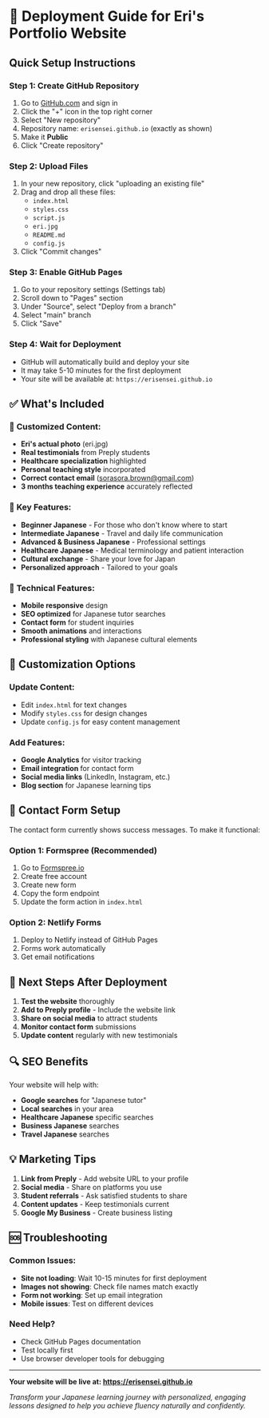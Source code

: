 # 🚀 Deployment Guide for Eri's Portfolio Website

## Quick Setup Instructions

### Step 1: Create GitHub Repository
1. Go to [GitHub.com](https://github.com) and sign in
2. Click the "+" icon in the top right corner
3. Select "New repository"
4. Repository name: `erisensei.github.io` (exactly as shown)
5. Make it **Public**
6. Click "Create repository"

### Step 2: Upload Files
1. In your new repository, click "uploading an existing file"
2. Drag and drop all these files:
   - `index.html`
   - `styles.css`
   - `script.js`
   - `eri.jpg`
   - `README.md`
   - `config.js`
3. Click "Commit changes"

### Step 3: Enable GitHub Pages
1. Go to your repository settings (Settings tab)
2. Scroll down to "Pages" section
3. Under "Source", select "Deploy from a branch"
4. Select "main" branch
5. Click "Save"

### Step 4: Wait for Deployment
- GitHub will automatically build and deploy your site
- It may take 5-10 minutes for the first deployment
- Your site will be available at: `https://erisensei.github.io`

## ✅ What's Included

### 🎨 **Customized Content:**
- **Eri's actual photo** (eri.jpg)
- **Real testimonials** from Preply students
- **Healthcare specialization** highlighted
- **Personal teaching style** incorporated
- **Correct contact email** (sorasora.brown@gmail.com)
- **3 months teaching experience** accurately reflected

### 🌟 **Key Features:**
- **Beginner Japanese** - For those who don't know where to start
- **Intermediate Japanese** - Travel and daily life communication
- **Advanced & Business Japanese** - Professional settings
- **Healthcare Japanese** - Medical terminology and patient interaction
- **Cultural exchange** - Share your love for Japan
- **Personalized approach** - Tailored to your goals

### 📱 **Technical Features:**
- **Mobile responsive** design
- **SEO optimized** for Japanese tutor searches
- **Contact form** for student inquiries
- **Smooth animations** and interactions
- **Professional styling** with Japanese cultural elements

## 🔧 Customization Options

### Update Content:
- Edit `index.html` for text changes
- Modify `styles.css` for design changes
- Update `config.js` for easy content management

### Add Features:
- **Google Analytics** for visitor tracking
- **Email integration** for contact form
- **Social media links** (LinkedIn, Instagram, etc.)
- **Blog section** for Japanese learning tips

## 📧 Contact Form Setup

The contact form currently shows success messages. To make it functional:

### Option 1: Formspree (Recommended)
1. Go to [Formspree.io](https://formspree.io)
2. Create free account
3. Create new form
4. Copy the form endpoint
5. Update the form action in `index.html`

### Option 2: Netlify Forms
1. Deploy to Netlify instead of GitHub Pages
2. Forms work automatically
3. Get email notifications

## 🎯 Next Steps After Deployment

1. **Test the website** thoroughly
2. **Add to Preply profile** - Include the website link
3. **Share on social media** to attract students
4. **Monitor contact form** submissions
5. **Update content** regularly with new testimonials

## 🔍 SEO Benefits

Your website will help with:
- **Google searches** for "Japanese tutor"
- **Local searches** in your area
- **Healthcare Japanese** specific searches
- **Business Japanese** searches
- **Travel Japanese** searches

## 💡 Marketing Tips

1. **Link from Preply** - Add website URL to your profile
2. **Social media** - Share on platforms you use
3. **Student referrals** - Ask satisfied students to share
4. **Content updates** - Keep testimonials current
5. **Google My Business** - Create business listing

## 🆘 Troubleshooting

### Common Issues:
- **Site not loading**: Wait 10-15 minutes for first deployment
- **Images not showing**: Check file names match exactly
- **Form not working**: Set up email integration
- **Mobile issues**: Test on different devices

### Need Help?
- Check GitHub Pages documentation
- Test locally first
- Use browser developer tools for debugging

---

**Your website will be live at: https://erisensei.github.io**

*Transform your Japanese learning journey with personalized, engaging lessons designed to help you achieve fluency naturally and confidently.* 